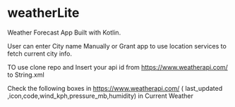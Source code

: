 # weatherLite
Weather Forecast App Built with Kotlin.

User can enter City name Manually or Grant app  to use location services to fetch current city info.

TO use clone repo and Insert your api id from https://www.weatherapi.com/ to String.xml

Check the following boxes in  https://www.weatherapi.com/ ( last_updated ,icon,code,wind_kph,pressure_mb,humidity) in Current Weather


